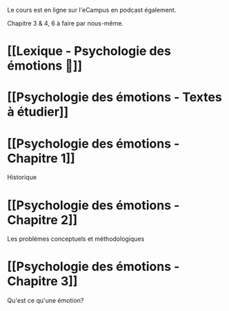 Le cours est en ligne sur l'eCampus en podcast également.

Chapitre 3 & 4, 6 à faire par nous-même.

# [[Lexique - Psychologie des émotions 📖]]

# [[Psychologie des émotions - Textes à étudier]]

# [[Psychologie des émotions - Chapitre 1]]
Historique
# [[Psychologie des émotions - Chapitre 2]]
Les problèmes conceptuels et méthodologiques
# [[Psychologie des émotions - Chapitre 3]]
Qu'est ce qu'une émotion?
